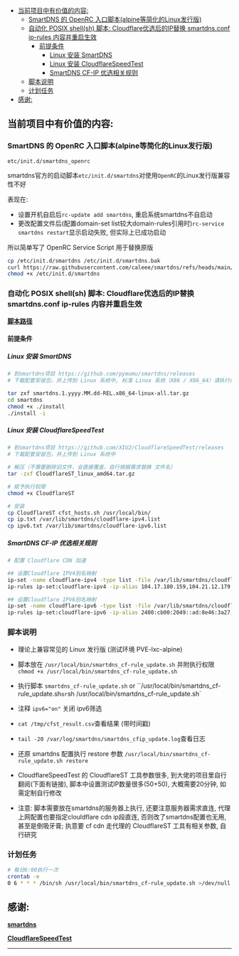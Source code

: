 - [当前项目中有价值的内容:](#当前项目中有价值的内容)
  - [SmartDNS 的 OpenRC 入口脚本(alpine等简化的Linux发行版)](#smartdns-的-openrc-入口脚本alpine等简化的linux发行版)
  - [自动化 POSIX shell(sh) 脚本: Cloudflare优选后的IP替换 smartdns.conf ip-rules 内容并重启生效](#自动化-posix-shellsh-脚本-cloudflare优选后的ip替换-smartdnsconf-ip-rules-内容并重启生效)
    - [前提条件](#前提条件)
      - [Linux 安装 SmartDNS](#linux-安装-smartdns)
      - [Linux 安装 CloudflareSpeedTest](#linux-安装-cloudflarespeedtest)
      - [SmartDNS CF-IP 优选相关规则](#smartdns-cf-ip-优选相关规则)
  - [脚本说明](#脚本说明)
  - [计划任务](#计划任务)
- [感谢:](#感谢)

## 当前项目中有价值的内容:

### SmartDNS 的 OpenRC 入口脚本(alpine等简化的Linux发行版)

`etc/init.d/smartdns_openrc`

smartdns官方的启动脚本`etc/init.d/smartdns`对使用`OpenRC`的Linux发行版兼容性不好

表现在: 

- 设置开机自启后`rc-update add smartdns`, 重启系统smartdns不自启动
- 更改配置文件后(配置domain-set list较大domain-rules引用时)`rc-service smartdns restart`显示启动失败, 但实际上已成功启动

所以简单写了 OpenRC Service Script 用于替换原版

```bash
cp /etc/init.d/smartdns /etc/init.d/smartdns.bak
curl https://raw.githubusercontent.com/caleee/smartdns/refs/heads/main/etc/init.d/smartdns_openrc -o /etc/init.d/smartdns
chmod +x /etc/init.d/smartdns
```

### 自动化 POSIX shell(sh) 脚本: Cloudflare优选后的IP替换 smartdns.conf ip-rules 内容并重启生效

**[脚本路径](usr/local/bin/smartdns_cf-rule_update.sh)**

#### 前提条件

##### Linux 安装 SmartDNS

```bash
# 到smartdns项目 https://github.com/pymumu/smartdns/releases
# 下载配套安装包，并上传到 Linux 系统中, 标准 Linux 系统（X86 / X86_64）请执行如下命令安装：

tar zxf smartdns.1.yyyy.MM.dd-REL.x86_64-linux-all.tar.gz
cd smartdns
chmod +x ./install
./install -i
```

##### Linux 安装 CloudflareSpeedTest

```bash
# 到smartdns项目 https://github.com/XIU2/CloudflareSpeedTest/releases
# 下载配套安装包，并上传到 Linux 系统中

# 解压（不需要删除旧文件，会直接覆盖，自行根据需求替换 文件名）
tar -zxf CloudflareST_linux_amd64.tar.gz

# 赋予执行权限
chmod +x CloudflareST

# 安装
cp CloudflareST cfst_hosts.sh /usr/local/bin/
cp ip.txt /var/lib/smartdns/cloudflare-ipv4.list
cp ipv6.txt /var/lib/smartdns/cloudflare-ipv6.list
```

##### SmartDNS CF-IP 优选相关规则

```bash
# 配置 Cloudflare CDN 加速

## 设置Cloudflare IPV4别名映射
ip-set -name cloudflare-ipv4 -type list -file /var/lib/smartdns/cloudflare-ipv4.list
ip-rules ip-set:cloudflare-ipv4 -ip-alias 104.17.180.159,104.21.12.179

## 设置Cloudflare IPV6别名映射
ip-set -name cloudflare-ipv6 -type list -file /var/lib/smartdns/cloudflare-ipv6.list
ip-rules ip-set:cloudflare-ipv6 -ip-alias 2400:cb00:2049::ad:8e46:3a27,2a06:98c1:310c::e943:e21a:fe89
```

### 脚本说明

- 理论上兼容常见的 Linux 发行版 (测试环境 PVE-lxc-alpine)
- 脚本放在 `/usr/local/bin/smartdns_cf-rule_update.sh` 并附执行权限 `chmod +x /usr/local/bin/smartdns_cf-rule_update.sh `
- 执行脚本 `smartdns_cf-rule_update.sh` or ``/usr/local/bin/smartdns_cf-rule_update.sh` or `sh /usr/local/bin/smartdns_cf-rule_update.sh`

- 注释 `ipv6="on"` 关闭 ipv6筛选
- `cat /tmp/cfst_result.csv`查看结果 (带时间戳)
- `tail -20 /var/log/smartdns/smartdns_cfip_update.log`查看日志
- 还原 smartdns 配置执行 restore 参数 `/usr/local/bin/smartdns_cf-rule_update.sh restore`
- CloudflareSpeedTest 的 CloudflareST 工具参数很多, 到大佬的项目里自行翻阅(下面有链接), 脚本中设置测试IP数量很多(50+50), 大概需要20分钟, 如需定制自行修改
- 注意: 脚本需要放在smartdns的服务器上执行, 还要注意服务器需求直连, 代理上网配置也要指定clouldflare cdn ip段直连, 否则改了smartdns配置也无用, 甚至是倒吸牙膏; 执意要 cf cdn 走代理的 CloudflareST 工具有相关参数, 自行研究

### 计划任务

```bash
# 每日6:00执行一次
crontab -e
0 6 * * * /bin/sh /usr/local/bin/smartdns_cf-rule_update.sh >/dev/null 2>>/var/log/smartdns/smartdns_cfip_update.log
```

## 感谢: 

**[smartdns](https://github.com/pymumu/smartdns)**

**[CloudflareSpeedTest](https://github.com/XIU2/CloudflareSpeedTest)**

---

